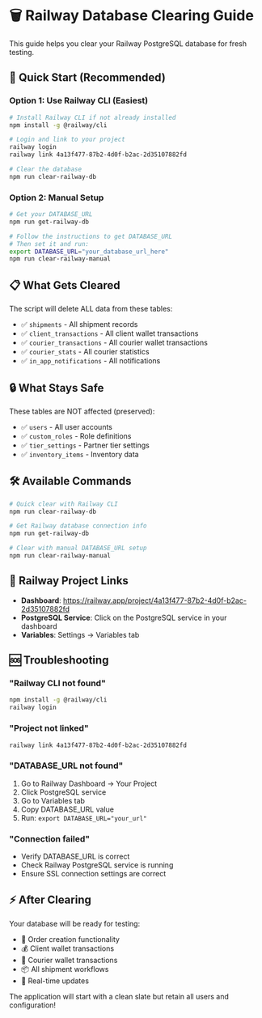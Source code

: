 # 🗑️ Railway Database Clearing Guide

This guide helps you clear your Railway PostgreSQL database for fresh testing.

## 🚀 Quick Start (Recommended)

### Option 1: Use Railway CLI (Easiest)
```bash
# Install Railway CLI if not already installed
npm install -g @railway/cli

# Login and link to your project
railway login
railway link 4a13f477-87b2-4d0f-b2ac-2d35107882fd

# Clear the database
npm run clear-railway-db
```

### Option 2: Manual Setup
```bash
# Get your DATABASE_URL
npm run get-railway-db

# Follow the instructions to get DATABASE_URL
# Then set it and run:
export DATABASE_URL="your_database_url_here"
npm run clear-railway-manual
```

## 📋 What Gets Cleared

The script will delete ALL data from these tables:
- ✅ `shipments` - All shipment records
- ✅ `client_transactions` - All client wallet transactions  
- ✅ `courier_transactions` - All courier wallet transactions
- ✅ `courier_stats` - All courier statistics
- ✅ `in_app_notifications` - All notifications

## 🔒 What Stays Safe

These tables are NOT affected (preserved):
- ✅ `users` - All user accounts
- ✅ `custom_roles` - Role definitions
- ✅ `tier_settings` - Partner tier settings
- ✅ `inventory_items` - Inventory data

## 🛠️ Available Commands

```bash
# Quick clear with Railway CLI
npm run clear-railway-db

# Get Railway database connection info
npm run get-railway-db  

# Clear with manual DATABASE_URL setup
npm run clear-railway-manual
```

## 🔗 Railway Project Links

- **Dashboard**: https://railway.app/project/4a13f477-87b2-4d0f-b2ac-2d35107882fd
- **PostgreSQL Service**: Click on the PostgreSQL service in your dashboard
- **Variables**: Settings → Variables tab

## 🆘 Troubleshooting

### "Railway CLI not found"
```bash
npm install -g @railway/cli
railway login
```

### "Project not linked"
```bash
railway link 4a13f477-87b2-4d0f-b2ac-2d35107882fd
```

### "DATABASE_URL not found"
1. Go to Railway Dashboard → Your Project
2. Click PostgreSQL service
3. Go to Variables tab
4. Copy DATABASE_URL value
5. Run: `export DATABASE_URL="your_url"`

### "Connection failed"
- Verify DATABASE_URL is correct
- Check Railway PostgreSQL service is running
- Ensure SSL connection settings are correct

## ⚡ After Clearing

Your database will be ready for testing:
- 🧪 Order creation functionality
- 💰 Client wallet transactions
- 🚛 Courier wallet transactions  
- 📦 All shipment workflows
- 🔄 Real-time updates

The application will start with a clean slate but retain all users and configuration!
